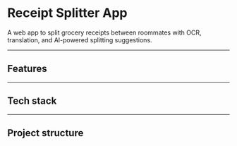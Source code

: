 # Receipt Splitter App

A web app to split grocery receipts between roommates with OCR, translation, and AI-powered splitting suggestions.

---
## Features

---
## Tech stack


---
## Project structure


